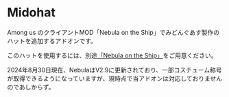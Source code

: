 # **Midohat**
Among us のクライアントMOD「Nebula on the Ship」でみどんぐあす製作のハットを追加するアドオンです。

このハットを使用するには、別途[「Nebula on the Ship」](https://github.com/Dolly1016/Nebula/releases)をご用意ください。

2024年8月30日現在、NebulaはV2.9に更新されており、一部コスチューム称号が取得できるようになっていますが、現時点で当アドオンは対応しておりませんのであしからず。